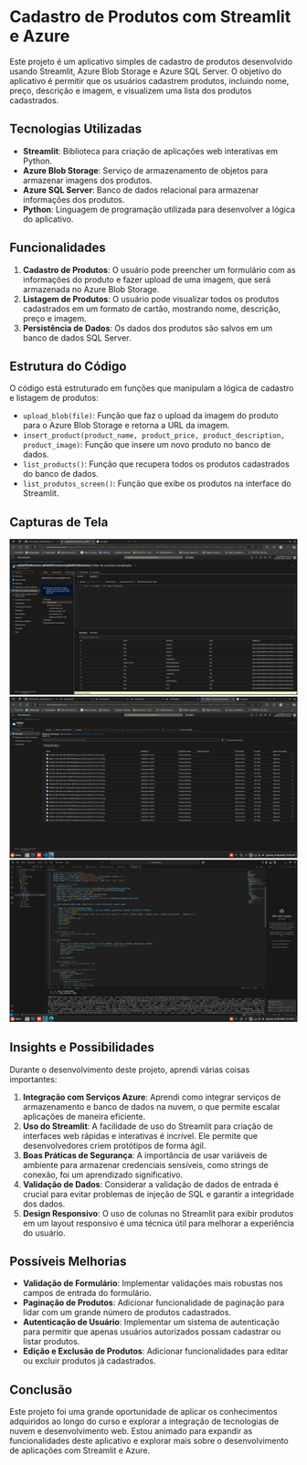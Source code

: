 # Cadastro de Produtos com Streamlit e Azure

Este projeto é um aplicativo simples de cadastro de produtos desenvolvido usando Streamlit, Azure Blob Storage e Azure SQL Server. O objetivo do aplicativo é permitir que os usuários cadastrem produtos, incluindo nome, preço, descrição e imagem, e visualizem uma lista dos produtos cadastrados.

## Tecnologias Utilizadas

- **Streamlit**: Biblioteca para criação de aplicações web interativas em Python.
- **Azure Blob Storage**: Serviço de armazenamento de objetos para armazenar imagens dos produtos.
- **Azure SQL Server**: Banco de dados relacional para armazenar informações dos produtos.
- **Python**: Linguagem de programação utilizada para desenvolver a lógica do aplicativo.

## Funcionalidades

1. **Cadastro de Produtos**: O usuário pode preencher um formulário com as informações do produto e fazer upload de uma imagem, que será armazenada no Azure Blob Storage.
2. **Listagem de Produtos**: O usuário pode visualizar todos os produtos cadastrados em um formato de cartão, mostrando nome, descrição, preço e imagem.
3. **Persistência de Dados**: Os dados dos produtos são salvos em um banco de dados SQL Server.

## Estrutura do Código

O código está estruturado em funções que manipulam a lógica de cadastro e listagem de produtos:

- `upload_blob(file)`: Função que faz o upload da imagem do produto para o Azure Blob Storage e retorna a URL da imagem.
- `insert_product(product_name, product_price, product_description, product_image)`: Função que insere um novo produto no banco de dados.
- `list_products()`: Função que recupera todos os produtos cadastrados do banco de dados.
- `list_produtos_screen()`: Função que exibe os produtos na interface do Streamlit.

## Capturas de Tela
![alt text](<Captura de tela de 2025-04-23 15-22-49.png>)
![alt text](<Conta de armazenamento az.png>)
![alt text](Projetomain.png)
## Insights e Possibilidades

Durante o desenvolvimento deste projeto, aprendi várias coisas importantes:

1. **Integração com Serviços Azure**: Aprendi como integrar serviços de armazenamento e banco de dados na nuvem, o que permite escalar aplicações de maneira eficiente.
2. **Uso do Streamlit**: A facilidade de uso do Streamlit para criação de interfaces web rápidas e interativas é incrível. Ele permite que desenvolvedores criem protótipos de forma ágil.
3. **Boas Práticas de Segurança**: A importância de usar variáveis de ambiente para armazenar credenciais sensíveis, como strings de conexão, foi um aprendizado significativo.
4. **Validação de Dados**: Considerar a validação de dados de entrada é crucial para evitar problemas de injeção de SQL e garantir a integridade dos dados.
5. **Design Responsivo**: O uso de colunas no Streamlit para exibir produtos em um layout responsivo é uma técnica útil para melhorar a experiência do usuário.

## Possíveis Melhorias

- **Validação de Formulário**: Implementar validações mais robustas nos campos de entrada do formulário.
- **Paginação de Produtos**: Adicionar funcionalidade de paginação para lidar com um grande número de produtos cadastrados.
- **Autenticação de Usuário**: Implementar um sistema de autenticação para permitir que apenas usuários autorizados possam cadastrar ou listar produtos.
- **Edição e Exclusão de Produtos**: Adicionar funcionalidades para editar ou excluir produtos já cadastrados.

## Conclusão

Este projeto foi uma grande oportunidade de aplicar os conhecimentos adquiridos ao longo do curso e explorar a integração de tecnologias de nuvem e desenvolvimento web. Estou animado para expandir as funcionalidades deste aplicativo e explorar mais sobre o desenvolvimento de aplicações com Streamlit e Azure.
